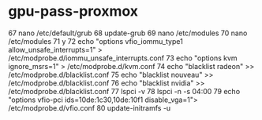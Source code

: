 # gpu-pass-proxmox

   67  nano /etc/default/grub
   68  update-grub
   69  nano /etc/modules
   70  nano /etc/modules
   71  y
   72  echo "options vfio_iommu_type1 allow_unsafe_interrupts=1" > /etc/modprobe.d/iommu_unsafe_interrupts.conf
   73  echo "options kvm ignore_msrs=1" > /etc/modprobe.d/kvm.conf
   74  echo "blacklist radeon" >> /etc/modprobe.d/blacklist.conf
   75  echo "blacklist nouveau" >> /etc/modprobe.d/blacklist.conf
   76  echo "blacklist nvidia" >> /etc/modprobe.d/blacklist.conf
   77  lspci -v
   78  lspci -n -s 04:00
   79  echo "options vfio-pci ids=10de:1c30,10de:10f1 disable_vga=1"> /etc/modprobe.d/vfio.conf
   80  update-initramfs -u
